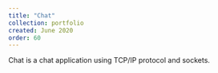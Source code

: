 ```yaml
---
title: "Chat"
collection: portfolio
created: June 2020
order: 60
---
```

Chat is a chat application using TCP/IP protocol and sockets.
